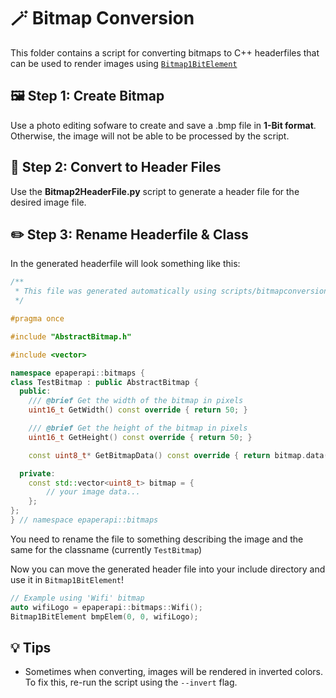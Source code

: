 # 🪄 Bitmap Conversion

This folder contains a script for converting bitmaps to C++ headerfiles that can be used to render images using
[`Bitmap1BitElement`](../../include/elements/Bitmap1BitElement.h)

## 🖼️ Step 1: Create Bitmap

Use a photo editing sofware to create and save a .bmp file in **1-Bit format**. Otherwise, the image will not be able to be
processed by the script.

## 📃 Step 2: Convert to Header Files

Use the **Bitmap2HeaderFile.py** script to generate a header file for the desired image file.

## ✏️ Step 3: Rename Headerfile & Class

In the generated headerfile will look something like this:

```cpp
/**
 * This file was generated automatically using scripts/bitmapconversion/Bitmap2HeaderFile.py
 */

#pragma once

#include "AbstractBitmap.h"

#include <vector>

namespace epaperapi::bitmaps {
class TestBitmap : public AbstractBitmap {
  public:
    /// @brief Get the width of the bitmap in pixels
    uint16_t GetWidth() const override { return 50; }

    /// @brief Get the height of the bitmap in pixels
    uint16_t GetHeight() const override { return 50; }

    const uint8_t* GetBitmapData() const override { return bitmap.data(); }

  private:
    const std::vector<uint8_t> bitmap = {
        // your image data...
    };
};
} // namespace epaperapi::bitmaps

```

You need to rename the file to something describing the image and the same for the classname (currently `TestBitmap`)

Now you can move the generated header file into your include directory and use it in `Bitmap1BitElement`!

```cpp
// Example using 'Wifi' bitmap
auto wifiLogo = epaperapi::bitmaps::Wifi();
Bitmap1BitElement bmpElem(0, 0, wifiLogo);
```

## 💡 Tips

- Sometimes when converting, images will be rendered in inverted colors. To fix this, re-run the script using the `--invert`
  flag.
